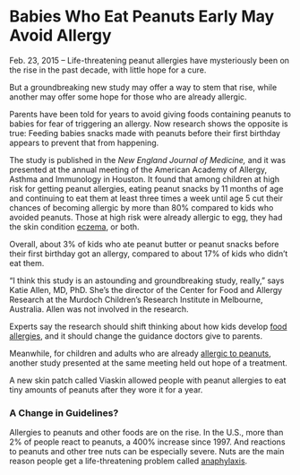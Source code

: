 # Babies Who Eat Peanuts Early May Avoid Allergy

Feb. 23, 2015 – Life-threatening peanut allergies have mysteriously been on the rise in the past decade, with little hope for a cure.

But a groundbreaking new study may offer a way to stem that rise, while another may offer some hope for those who are already allergic.

Parents have been told for years to avoid giving foods containing peanuts to babies for fear of triggering an allergy. Now research shows the opposite is true: Feeding babies snacks made with peanuts before their first birthday appears to prevent that from happening.

The study is published in the *New England Journal of Medicine,* and it was presented at the annual meeting of the American Academy of Allergy, Asthma and Immunology in Houston. It found that among children at high risk for getting peanut allergies, eating peanut snacks by 11 months of age and continuing to eat them at least three times a week until age 5 cut their chances of becoming allergic by more than 80% compared to kids who avoided peanuts. Those at high risk were already allergic to egg, they had the skin condition [eczema], or both.

Overall, about 3% of kids who ate peanut butter or peanut snacks before their first birthday got an allergy, compared to about 17% of kids who didn’t eat them.

“I think this study is an astounding and groundbreaking study, really,” says Katie Allen, MD, PhD. She’s the director of the Center for Food and Allergy Research at the Murdoch Children’s Research Institute in Melbourne, Australia. Allen was not involved in the research.

Experts say the research should shift thinking about how kids develop [food allergies], and it should change the guidance doctors give to parents.

Meanwhile, for children and adults who are already [allergic to peanuts], another study presented at the same meeting held out hope of a treatment.

A new skin patch called Viaskin allowed people with peanut allergies to eat tiny amounts of peanuts after they wore it for a year.

### A Change in Guidelines?

Allergies to peanuts and other foods are on the rise. In the U.S., more than 2% of people react to peanuts, a 400% increase since 1997. And reactions to peanuts and other tree nuts can be especially severe. Nuts are the main reason people get a life-threatening problem called [anaphylaxis].

  [eczema]: http://www.webmd.com/skin-problems-and-treatments/eczema/default.htm
  [food allergies]: http://www.webmd.com/allergies/guide/food-allergy-intolerances
  [allergic to peanuts]: http://www.webmd.com/allergies/guide/nut-allergy
  [anaphylaxis]: http://www.webmd.com/allergies/guide/anaphylaxis
